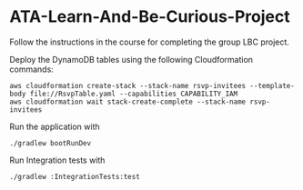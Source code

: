 # ATA-Learn-And-Be-Curious-Project

Follow the instructions in the course for completing the group LBC project.

Deploy the DynamoDB tables using the following Cloudformation commands:

```
aws cloudformation create-stack --stack-name rsvp-invitees --template-body file://RsvpTable.yaml --capabilities CAPABILITY_IAM
aws cloudformation wait stack-create-complete --stack-name rsvp-invitees
```

Run the application with

```
./gradlew bootRunDev
```

Run Integration tests with
```
./gradlew :IntegrationTests:test
```